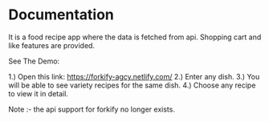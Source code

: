 # Documentation
It is a food recipe app where the data is fetched from api. Shopping cart and like features are provided.

See The Demo:

1.) Open this link: https://forkify-agcy.netlify.com/
2.) Enter any dish.
3.) You will be able to see variety recipes for the same dish.
4.) Choose any recipe to view it in detail.


Note  :- the api support for forkify no longer exists. 
